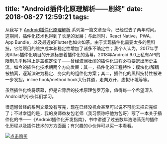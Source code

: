 title: "Android插件化原理解析——剧终"
date: 2018-08-27 12:59:21
tags:
---

从我写下 [Android插件化原理解析](http://weishu.me/2016/01/28/understand-plugin-framework-overview/) 系列第一篇文章至今，已经过去了两年时间。这期间，插件化技术也得到了长足的发展；与此同时，React Native，PWA，App Bundle，以及最近的Flutter也如火如荼。由于实现插件化需要太多的黑科技，它给项目的维护成本和稳定性增加了诸多不确定性；我个人认为，2017年手淘Atlas插件化项目的开源标志着插件化的落幕，2018年Android 9.0上私有API的限制几乎称得上是盖棺定论了——曾经波澜壮阔的插件化进程必将要退出历史主流。如今的插件化技术朝两个方向发展：其一，插件化的工程特性：模块化/解耦被抽离，逐渐演进为稳定、务实的的组件化方案；其二，插件化的黑科技特性被进一步发掘，inline hook/method hook大行其道，走向双开，虚拟环境等等。

虽然插件化终将落幕，但是它背后的技术原理包罗万象，值得每一个希望深入Android的小伙伴们学习。

很遗憾曾经的系列文章没有写完，现在已经没机会甚至可以说不可能去把它完结了；不过幸运的是，我的良师益友包老师（我习惯称呼他为包哥）写了一本关于插件化的书——《Android插件化开发指南》，书中讲述了过去数年浩浩荡荡的插件化历程以及插件技术的方方面面；有兴趣的小伙伴可以买一本看看。

<!--more-->

[![点击购买](http://http://weishu.dimensionalzone.com/201605/1535348090511.png)][1]


[1]: https://item.m.jd.com/product/31188356430.html?utm_source=iosapp&utm_medium=appshare&utm_campaign=t_335139774&utm_term=Wxfriends

